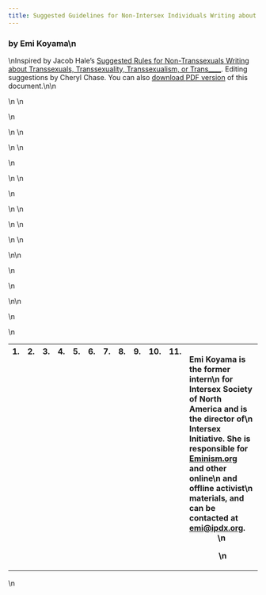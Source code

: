```yaml
---
title: Suggested Guidelines for Non-Intersex Individuals Writing about Intersexuality and Intersex People
---
```


### by Emi Koyama\n

\nInspired by Jacob Hale&#8217;s [Suggested Rules for Non-Transsexuals Writing about Transsexuals, Transsexuality, Transsexualism, or Trans\____][1]. Editing suggestions by Cheryl Chase. You can also [download <span class="caps">PDF</span> version][2] of this document.\n<table border=0 align=center cellpadding=4 cellspacing=12 width=420>\n

<th valign=top>1.</th>

\n
\n <th valign=top>2.</th>

\n
<th valign=top>3.</th>

\n
\n <th valign=top>4.</th>

\n
\n <th valign=top>5.</th>\n 

\n
\n <th valign=top>6.</th>

\n
<th valign=top>7.</th>

\n
\n <th valign=top>8.</th>

\n
\n <th valign=top>9.</th>

\n
\n <th valign=top>10.</th>

\n\n

\n <th valign=top>11.</th>\n 

\n\n

\n <th colspan="2" valign=top>

<div align="left">
  Emi Koyama is the former intern\n for Intersex Society of North America and is the director of\n Intersex Initiative. She is responsible for <a href="http://www.eminism.org">Eminism.org</a> and other online\n and offline activist\n materials, and can be contacted at <a href="mailto:emi@ipdx.org">emi@ipdx.org</a>.
</div>\n 

&nbsp;\n</th>\n</table>\n

 [1]: http://www.transfeminism.org/nontrans-rules.html
 [2]: ../pdf/non-is-guidelines.pdf